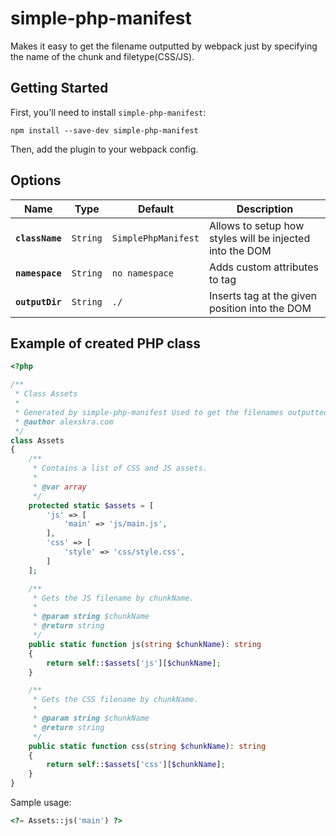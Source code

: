 # simple-php-manifest

Makes it easy to get the filename outputted by webpack just by specifying the name of the chunk and filetype(CSS/JS).

## Getting Started

First, you'll need to install `simple-php-manifest`:

```console
npm install --save-dev simple-php-manifest
```

Then, add the plugin to your webpack config.

## Options

| Name            | Type     | Default             | Description                                              |
|-----------------|----------|---------------------|----------------------------------------------------------|
| **`className`** | `String` | `SimplePhpManifest` | Allows to setup how styles will be injected into the DOM |
| **`namespace`** | `String` | `no namespace`      | Adds custom attributes to tag                            |
| **`outputDir`** | `String` | `./`                | Inserts tag at the given position into the DOM           |

## Example of created PHP class

```php
<?php

/**
 * Class Assets
 *
 * Generated by simple-php-manifest Used to get the filenames outputted by webpack.
 * @author alexskra.com
 */
class Assets
{
    /**
     * Contains a list of CSS and JS assets.
     *
     * @var array
     */
    protected static $assets = [
        'js' => [
            'main' => 'js/main.js',
        ],
        'css' => [
            'style' => 'css/style.css',
        ]
    ];

    /**
     * Gets the JS filename by chunkName.
     *
     * @param string $chunkName
     * @return string
     */
    public static function js(string $chunkName): string
    {
        return self::$assets['js'][$chunkName];
    }

    /**
     * Gets the CSS filename by chunkName.
     *
     * @param string $chunkName
     * @return string
     */
    public static function css(string $chunkName): string
    {
        return self::$assets['css'][$chunkName];
    }
}
```

Sample usage:
```php
<?= Assets::js('main') ?>
```
